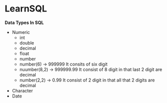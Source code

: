 # LearnSQL
**Data Types In SQL**
- Numeric
  - int
  - double
  - decimal
  - float
  - number
  - number(6) -> 999999 It consits of six digit
  - nuumber(8,2) -> 999999.99 It consist of 8 digit in that last 2 digit are decimal
  - number(2,2) -> 0.99 It consist of 2 digit in that all that 2 digits are decimal 
- Character
- Date
